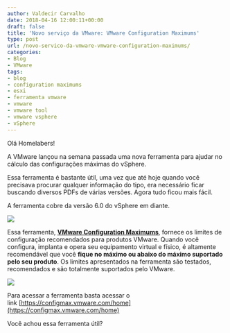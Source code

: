 ```yaml
---
author: Valdecir Carvalho
date: 2018-04-16 12:00:11+00:00
draft: false
title: 'Novo serviço da VMware: VMware Configuration Maximums'
type: post
url: /novo-servico-da-vmware-vmware-configuration-maximums/
categories:
- Blog
- VMware
tags:
- blog
- configuration maximums
- esxi
- ferramenta vmware
- vmware
- vmware tool
- vmware vsphere
- vSphere
---
```


Olá Homelabers!

A VMware lançou na semana passada uma nova ferramenta para ajudar no cálculo das configurações máximas do vSphere.

Essa ferramenta é bastante útil, uma vez que até hoje quando você precisava procurar qualquer informação do tipo, era necessário ficar buscando diversos PDFs de várias versões. Agora tudo ficou mais fácil.

A ferramenta cobre da versão 6.0 do vSphere em diante.

![](/imagens/2018/04/vmware-configuration-maximus-home-644x215.jpg)


Essa ferramenta, [**VMware Configuration Maximums**](https://configmax.vmware.com/home), fornece os limites de configuração recomendados para produtos VMware. Quando você configura, implanta e opera seu equipamento virtual e físico, é altamente recomendável que você **fique no máximo ou abaixo do máximo suportado pelo seu produto**. Os limites apresentados na ferramenta são testados, recomendados e são totalmente suportados pelo VMware.

![](/imagens/2018/04/vmware-configuration-maximus-644x274.jpg)


Para acessar a ferramenta basta acessar o link [https://configmax.vmware.com/home](https://configmax.vmware.com/home)

Você achou essa ferramenta útil?



